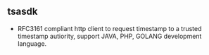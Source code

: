 ## tsasdk

 * RFC3161 compliant http client to request timestamp to a trusted timestamp autiority, support JAVA, PHP, GOLANG development language.